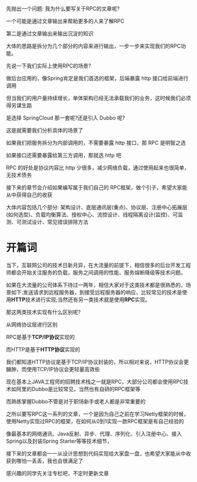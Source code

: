 

先抛出一个问题: 我为什么要写关于RPC的文章呢?

一个可能是通过文章输出来帮助更多的人来了解RPC

第二是通过文章输出来输出沉淀的知识

大体的思路是拆分为几个部分的内容来进行输出，一步一步来实现我们的RPC功能。



先说一下我们实际上使用RPC的场景?

做后台应用的，像Spring肯定是我们首选的框架，后端暴露 http 接口给前端进行调用

但当我们的用户量持续增长，单体架构已经无法承载我们的业务，这时候我们必须得另谋生路

是选择 SpringCloud 那一套呢?还是引入 Dubbo 呢?

这是就需要我们分析具体的场景了

如果我们把服务拆分为内部调用的，不需要暴露 http 接口，那 RPC 是明智之选

如果接口还需要暴露给第三方调用，那就选 http 吧

RPC 的好处是协议内容比 http 少很多，减少网络负载，通过使用起来也很简单，无技术债务



接下来的章节会介绍如果编写属于我们自己的 RPC框架，做个引子，希望大家能从中获得自己的收获 

大体内容包括几个部分: 架构设计、底层通讯层(重点)、协议层、注册中心拓展层(如何选型)、负载均衡算法、授权中心、流控设计、线程隔离设计(监控)、可监测、可测试设计、常见错误排除方法





# 开篇词

当下，互联网公司的技术日新月异，在大流量的前提下，相信很多的后台开发工程师都会开始关注服务的负载，服务之间调用的性能、服务熔断降级等技术问题。

如果在大流量的公司体系下待过一两年，相信大家对于这类技术都是很熟悉的，场景如下:发送请求到远程服务器，到接受远程服务器的响应，比较常见的技术是使用**HTTP**技术进行实现;当然还有另一类技术就是使用**RPC**实现。



那这两类技术实现有什么区别呢?

从网络协议层进行区别

RPC是基于**TCP/IP协议**实现的

而HTTP是基于**HTTP协议**实现的

我们都知道HTTP协议是基于TCP/IP协议封装的，所以相对来说，HTTP协议会更臃肿，而使用TCP/IP协议会更轻量高效些



现在基本上JAVA工程师的招聘技术栈之一就是RPC，大部分公司都会使用RPC技术如阿里的Dubbo是比较常见，当然也有自研的RPC框架等

而熟练掌握Dubbo不管是对于职场新手或老人都是非常重要的



之所以要写RPC这一系列的文章，一个是因为自己之前在学习Netty框架的时候，使用Netty实现过RPC的框架，在如何从0到1实现一款RPC框架是有自己经验的

像最基本的网络通讯、Java反射、异步、代理、序列化、引入注册中心、接入Spring以及封装Spring Starter等等技术细节，

接下来的文章都会一一从设计思想到代码实现给大家盘一盘，也希望大家能从中收获到哪怕一丢丢，我也会很满足了

感兴趣的同学先关注专栏吧，不定时更新文章
